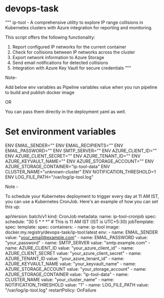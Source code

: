 # devops-task



"""
ip-tool - A comprehensive utility to explore IP range collisions in Kubernetes clusters
with Azure integration for reporting and monitoring.

This script offers the following functionality:
1. Report configured IP networks for the current container
2. Check for collisions between IP networks across the cluster
3. Export network information to Azure Storage
4. Send email notifications for detected collisions
5. Integration with Azure Key Vault for secure credentials
"""


Note- 

Add below env variables as Pipeline variables value when you run pipeline to build and publish docker image 

OR 

You can pass them directly in the deployment yaml as well.

# Set environment variables
ENV EMAIL_SENDER=""
ENV EMAIL_RECIPIENTS=""
ENV EMAIL_PASSWORD=""
ENV SMTP_SERVER=""
ENV AZURE_CLIENT_ID=""
ENV AZURE_CLIENT_SECRET=""
ENV AZURE_TENANT_ID=""
ENV AZURE_KEYVAULT_NAME=""
ENV AZURE_STORAGE_ACCOUNT=""
ENV AZURE_STORAGE_CONTAINER="ip-tool-data"
ENV CLUSTER_NAME="unknown-cluster"
ENV NOTIFICATION_THRESHOLD=1
ENV LOG_FILE_PATH="/var/log/ip-tool.log"



Note - 

To schedule your Kubernetes deployment to trigger every day at 11 AM IST, you can use a Kubernetes CronJob. Here's an example of how you can set this up:


apiVersion: batch/v1
kind: CronJob
metadata:
  name: ip-tool-cronjob
spec:
  schedule: "30 5 * * *" # This is 11 AM IST (IST is UTC+5:30)
  jobTemplate:
    spec:
      template:
        spec:
          containers:
          - name: ip-tool
            image: docker.my.registry/devops-task/ip-tool:latest
            env:
            - name: EMAIL_SENDER
              value: "your_email@example.com"
            - name: EMAIL_PASSWORD
              value: "your_password"
            - name: SMTP_SERVER
              value: "smtp.example.com"
            - name: AZURE_CLIENT_ID
              value: "your_azure_client_id"
            - name: AZURE_CLIENT_SECRET
              value: "your_azure_client_secret"
            - name: AZURE_TENANT_ID
              value: "your_azure_tenant_id"
            - name: AZURE_KEYVAULT_NAME
              value: "your_keyvault_name"
            - name: AZURE_STORAGE_ACCOUNT
              value: "your_storage_account"
            - name: AZURE_STORAGE_CONTAINER
              value: "ip-tool-data"
            - name: CLUSTER_NAME
              value: "your_cluster_name"
            - name: NOTIFICATION_THRESHOLD
              value: "1"
            - name: LOG_FILE_PATH
              value: "/var/log/ip-tool.log"
          restartPolicy: OnFailure